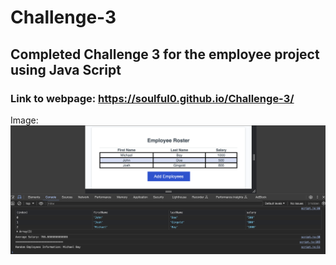 # Challenge-3

## Completed Challenge 3 for the employee project using Java Script

### Link to webpage: https://soulful0.github.io/Challenge-3/

Image: 
![Image of proof of completion](/img/Challenge-3-Screenshot.png?raw=true "Challenge-3-Screenshot.png")
